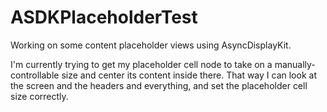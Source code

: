 # ASDKPlaceholderTest
Working on some content placeholder views using AsyncDisplayKit.

I'm currently trying to get my placeholder cell node to take on a manually-controllable size and center its content inside there. That way I can look at the screen and the headers and everything, and set the placeholder cell size correctly.
